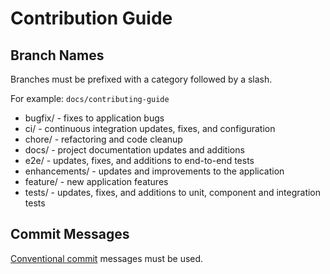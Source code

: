 # Contribution Guide

## Branch Names

Branches must be prefixed with a category followed by a slash.

For example: `docs/contributing-guide`

- bugfix/ - fixes to application bugs
- ci/ - continuous integration updates, fixes, and configuration
- chore/ - refactoring and code cleanup
- docs/ - project documentation updates and additions
- e2e/ - updates, fixes, and additions to end-to-end tests
- enhancements/ - updates and improvements to the application
- feature/ - new application features
- tests/ - updates, fixes, and additions to unit, component and integration tests

## Commit Messages

[Conventional commit](https://www.conventionalcommits.org/en/v1.0.0/) messages must be used.
